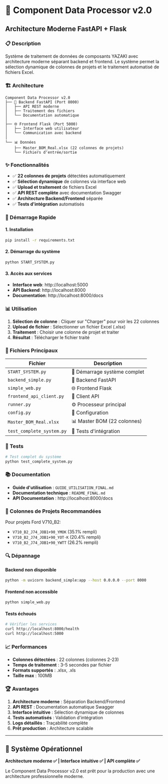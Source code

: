 # 🚀 Component Data Processor v2.0

## Architecture Moderne FastAPI + Flask

### 📋 Description

Système de traitement de données de composants YAZAKI avec architecture moderne séparant backend et frontend. Le système permet la sélection dynamique de colonnes de projets et le traitement automatisé de fichiers Excel.

### 🏗️ Architecture

```
Component Data Processor v2.0
├── 🔧 Backend FastAPI (Port 8000)
│   ├── API REST moderne
│   ├── Traitement des fichiers
│   └── Documentation automatique
│
├── 🌐 Frontend Flask (Port 5000)
│   ├── Interface web utilisateur
│   └── Communication avec backend
│
└── 📊 Données
    ├── Master_BOM_Real.xlsx (22 colonnes de projets)
    └── Fichiers d'entrée/sortie
```

### ✨ Fonctionnalités

- ✅ **22 colonnes de projets** détectées automatiquement
- ✅ **Sélection dynamique** de colonnes via interface web
- ✅ **Upload et traitement** de fichiers Excel
- ✅ **API REST complète** avec documentation Swagger
- ✅ **Architecture Backend/Frontend** séparée
- ✅ **Tests d'intégration** automatisés

### 🚀 Démarrage Rapide

#### 1. Installation
```bash
pip install -r requirements.txt
```

#### 2. Démarrage du système
```bash
python START_SYSTEM.py
```

#### 3. Accès aux services
- **Interface web**: http://localhost:5000
- **API Backend**: http://localhost:8000
- **Documentation**: http://localhost:8000/docs

### 📊 Utilisation

1. **Sélection de colonne** : Cliquer sur "Charger" pour voir les 22 colonnes
2. **Upload de fichier** : Sélectionner un fichier Excel (.xlsx)
3. **Traitement** : Choisir une colonne de projet et traiter
4. **Résultat** : Télécharger le fichier traité

### 🔧 Fichiers Principaux

| Fichier | Description |
|---------|-------------|
| `START_SYSTEM.py` | 🚀 Démarrage système complet |
| `backend_simple.py` | 🔧 Backend FastAPI |
| `simple_web.py` | 🌐 Frontend Flask |
| `frontend_api_client.py` | 📡 Client API |
| `runner.py` | ⚙️ Processeur principal |
| `config.py` | 🔧 Configuration |
| `Master_BOM_Real.xlsx` | 📊 Master BOM (22 colonnes) |
| `test_complete_system.py` | 🧪 Tests d'intégration |

### 🧪 Tests

```bash
# Test complet du système
python test_complete_system.py
```

### 📚 Documentation

- **Guide d'utilisation** : `GUIDE_UTILISATION_FINAL.md`
- **Documentation technique** : `README_FINAL.md`
- **API Documentation** : http://localhost:8000/docs

### 🎯 Colonnes de Projets Recommandées

Pour projets Ford V710_B2:
- `V710_B2_J74_JOB1+90_YMOK` (35.1% rempli)
- `V710_B2_J74_JOB1+90_YOT-K` (20.4% rempli)
- `V710_B2_J74_JOB1+90_YWTT` (26.2% rempli)

### 🔍 Dépannage

#### Backend non disponible
```bash
python -m uvicorn backend_simple:app --host 0.0.0.0 --port 8000
```

#### Frontend non accessible
```bash
python simple_web.py
```

#### Tests échoués
```bash
# Vérifier les services
curl http://localhost:8000/health
curl http://localhost:5000
```

### 📈 Performances

- **Colonnes détectées** : 22 colonnes (colonnes 2-23)
- **Temps de traitement** : 3-5 secondes par fichier
- **Formats supportés** : .xlsx, .xls
- **Taille max** : 100MB

### 🏆 Avantages

1. **Architecture moderne** : Séparation Backend/Frontend
2. **API REST** : Documentation automatique Swagger
3. **Interface intuitive** : Sélection dynamique de colonnes
4. **Tests automatisés** : Validation d'intégration
5. **Logs détaillés** : Traçabilité complète
6. **Prêt production** : Architecture scalable

---

## 🎉 Système Opérationnel

**Architecture moderne ✅ | Interface intuitive ✅ | API complète ✅**

Le Component Data Processor v2.0 est prêt pour la production avec une architecture professionnelle moderne.

